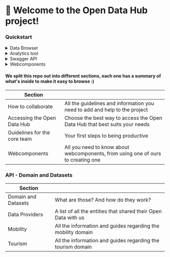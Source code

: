 # :wave: Welcome to the Open Data Hub project! 

### Quickstart
<details>
<summary>Data Browser</summary>
The [Open Data Hub Tourism Data Browser](https://databrowser.opendatahub.com) allows to access all the Open Data available in the Tourism domain by simply browsing the content of the various datasets.<br>
You can simply use those data for your convenience, or you might even find a novel way to exploit those data and use them in an app or portal you are going to develop. A detailed howto is available: How to use the Open Data Hub’s Tourism Data Browser? to help you getting acquainted with the browser.
Currently, the Data Browser is being developed to be able to access also data in the Mobility domain as well.
</details>
<details>
<summary>Analytics tool</summary>
Open the Analytics for Mobility web page, at https://analytics.opendatahub.bz.it/ This portal uses data in the mobility domain to display various information about the sensors, including their locations, what they measure, and actual data in near-real time. You can retrieve data gathered by the sensors directly from the dataset, in almost real-time.
</details>
<details>
<summary>Swagger API</summary>
</details>
<details>
<summary>Webcomponents</summary>
</details>

#### We split this repo out into different sections, each one has a summary of what's inside to make it easy to browse :)

| Section   |        |
|----------|------------|
| How to collaborate | All the guidelines and information you need to add and help to the project |
| Accessing the Open Data Hub | Choose the best way to access the Open Data Hub that best suits your needs   |
| Guidelines for the core team | Your first steps to being productive |
| Webcomponents| All you need to know about webcomponents, from using one of ours to creating one|

### API - Domain and Datasets

| Section   |        |
|----------|------------|
|Domain and Datasets| What are those? And how do they work?|
| Data Providers | A list of all the entities that shared their Open Data with us|
| Mobility | All the information and guides regarding the mobility domain|
| Tourism| All the information and guides regarding the tourism domain| 
